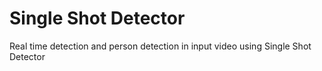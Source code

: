 # Single Shot Detector
Real time detection and person detection in input video using Single Shot Detector
